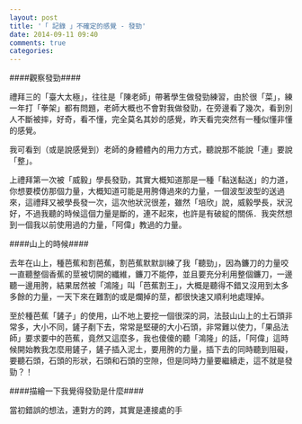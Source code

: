 ```yaml
---
layout: post
title: '「 記錄 」不確定的感覺 - 發勁'
date: 2014-09-11 09:40
comments: true
categories: 
---
```

####觀察發勁####

禮拜三的「臺大太極」，往往是「陳老師」帶著學生做發勁練習，由於很「菜」，練一年打「拳架」都有問題，老師大概也不會對我做發勁，在旁邊看了幾次，看到別人不斷被摔，好奇，看不懂，完全莫名其妙的感覺，昨天看完突然有一種似懂非懂的感覺。

我可看到（或是說感覺到）老師的身體體內的用力方式，聽說那不能說「連」要說「整」。

上禮拜第一次被「威毅」學長發勁，其實大概知道那是一種「黏送黏送」的力道，你想要模仿那個力量，大概知道可能是用胯傳過來的力量，一個波型波型的送過來，這禮拜又被學長發一次，這次他狀況很差，雖然「培欣」說，威毅學長，狀況好，不過我聽的時候這個力量是斷的，連不起來，也許是有破綻的關係．我突然想到一個我以前使用過的力量，「阿偉」教過的力量。

####山上的時候####

去年在山上，種芭蕉和割芭蕉，割芭蕉默默訓練了我「聽勁」，因為鐮刀的力量咬一直聽整個香蕉的莖被切開的纖維，鐮刀不能停，並且要充分利用整個鐮刀，一邊聽一邊用胯，結果居然被「鴻隆」叫「芭蕉割王」，大概是聽得不錯又沒用到太多多餘的力量，一天下來在難割的或是爛掉的莖，都很快速又順利地處理掉。

至於種芭蕉「鏟子」的使用，山不地上要挖一個很深的洞，法鼓山山上的土石頭非常多，大小不同，鏟子剷下去，常常是堅硬的大小石頭，非常難以使力，「果品法師」要求要中的芭蕉，竟然又這麼多，我也傻傻的聽「鴻隆」的話，「阿偉」這時候開始教我怎麼用鏟子，鏟子插入泥土，要用胯的力量，插下去的同時聽到阻礙，要聽石頭，石頭的形狀，石頭和石頭的空隙，但是同時力量要繼續走，這不就是發勁？！

####描繪一下我覺得發勁是什麼####

當初錯誤的想法，連對方的跨，其實是連接處的手
